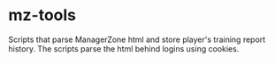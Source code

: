 # mz-tools
Scripts that parse ManagerZone html and store player's training report history.
The scripts parse the html behind logins using cookies.

